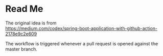 # Read Me 
The original idea is from  
https://medium.com/codex/spring-boot-application-with-github-action-2178e9c2e609

The workflow is triggered whenever a pull request is opened against the master branch.

